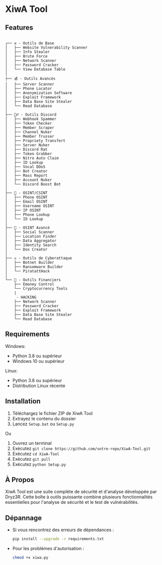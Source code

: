# XiwA Tool

## Features
```

┌── ⚒️ - Outils de Base
│   ├── Website Vulnerability Scanner
│   ├── Info Stealer
│   ├── Brute Force
│   ├── Network Scanner
│   ├── Password Cracker
│   └── View Database Table
│
├── 💰 - Outils Avancés
│   ├── Server Scanner
│   ├── Phone Locator
│   ├── Anonymization Software
│   ├── Exploit Framework
│   ├── Data Base Site Stealer
│   └── Read Database
│
├── 🕵️‍♂️ - Outils Discord
│   ├── Webhook Spammer
│   ├── Token Checker
│   ├── Member Scraper
│   ├── Channel Nuker
│   ├── Member Trusser
│   ├── Propriety Transfert
│   ├── Server Nuker
│   ├── Discord Rat
│   ├── Token Grabber
│   ├── Nitro Auto Claim
│   ├── ID Lookup
│   ├── Vocal DDoS
│   ├── Bot Creator
│   ├── Mass Report
│   ├── Account Nuker
│   └── Discord Boost Bot
│
├── 🔎 - OSINT/CSINT
│   ├── Phone OSINT
│   ├── Email OSINT
│   ├── Username OSINT
│   ├── IP OSINT
│   ├── Phone Lookup
│   └── ID Lookup
│
├── 🔧 - OSINT Avancé
│   ├── Social Scanner
│   ├── Location Finder
│   ├── Data Aggregator
│   ├── Identity Search
│   └── Dox Creator
│
├── ☠️ - Outils de Cyberattaque
│   ├── Botnet Builder
│   ├── Ransomware Builder
│   └── PiratattHack
│
└── 💸 - Outils Financiers
    ├── Emoney Control
    └── Cryptocurrency Tools
    |
     - HACKING
    ├── Network Scanner
    ├── Password Cracker
    ├── Exploit Framework
    ├── Data Base Site Stealer
    └── Read Database
```

## Requirements

Windows:
- Python 3.8 ou supérieur
- Windows 10 ou supérieur

Linux:
- Python 3.8 ou supérieur
- Distribution Linux récente

## Installation

1. Téléchargez le fichier ZIP de XiwA Tool
2. Extrayez le contenu du dossier
3. Lancez `Setup.bat` ou `Setup.py`

Ou

1. Ouvrez un terminal
2. Exécutez `git clone https://github.com/votre-repo/XiwA-Tool.git`
3. Exécutez `cd XiwA-Tool`
4. Exécutez `git pull`
5. Exécutez `python Setup.py`

## À Propos
XiwA Tool est une suite complète de sécurité et d'analyse développée par Dryz3R. Cette boîte à outils puissante combine plusieurs fonctionnalités essentielles pour l'analyse de sécurité et le test de vulnérabilités.

## Dépannage

- Si vous rencontrez des erreurs de dépendances :
  ```bash
  pip install --upgrade -r requirements.txt
  ```
- Pour les problèmes d'autorisation :
  ```bash
  chmod +x xiwa.py
  ```
